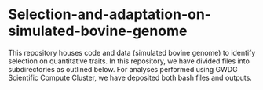 # Selection-and-adaptation-on-simulated-bovine-genome

This repository houses code and data (simulated bovine genome) to identify selection on quantitative traits. In this repository, we have divided files into subdirectories as outlined below. For analyses performed using GWDG Scientific Compute Cluster, we have deposited both bash files and outputs.

